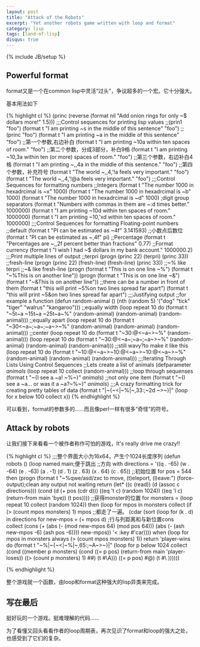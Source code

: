 ```yaml
---
layout: post
title: "Attack of the Robots"
excerpt: "Yet another robots game written with loop and format"
category: lisp
tags: [land-of-lisp]
disqus: true
---
```

{% include JB/setup %}

## Powerful format

format又是一个在common lisp中灵活“过头”，争议超多的一个宏。它十分强大。

基本用法如下

{% highlight cl %}
(princ (reverse (format nil "Add onion rings for only ~$ dollars more!" 1.5))) 
;;;Control sequences for printing lisp values
;;(prin1 "foo")
(format t "I am printing ~s in the middle of this sentence" "foo")
;;(princ "foo")
(format t "I am printing ~a in the middle of this sentence" "foo")
;;第一个参数,右边补白
(format t "I am printing ~10a within ten spaces of room." "foo")
;;第二个参数，分成3部分，补白9格
(format t "I am printing ~10,3a within ten (or more) spaces of room." "foo")
;;第三个参数，右边补白4格
(format t "I am printing ~,,4a in the middle of this sentence." "foo")
;;第四个参数，补充符号
(format t "The world ~,,4,'!a feels very important." "foo")
(format t "The world ~,,4,'!@a feels very important." "foo")
;;;Control Sequences for formatting numbers
;;Integers
(format t "The number 1000 in hexadrcimal is ~x" 1000)
(format t "The number 1000 in hexadrcimal is ~b" 1000)
(format t "The number 1000 in hexadrcimal is ~d" 1000)
;digit group separators
(format t "Numbers with commas in them are ~:d times better." 1000000)
(format t "I am printing ~10d within ten spaces of room." 1000000)
(format t "I am printing ~10,'xd within ten spaces of room." 1000000)
;;;Control Sequences for formatting Floating-point numbers
;;default
(format t "PI can be estimated as ~4f" 3.141593)
;;小数点后数位
(format t "PI can be estimated as ~,4f" pi)
;;Percentage
(format t "Percentages are ~,,2f percent better than fractions" 0.77)
;;Format currency
(format t "I wish I had ~$ dollars in my bank account." 1000000.2)
;;;Print multiple lines of output
;;terpri
(progn (princ 22)
       (terpri)
       (princ 33))
;;fresh-line
(progn (princ 22)
       (fresh-line)
       (fresh-line)
       (princ 33))
;;~% like terpri
;;~& like fresh-line
(progn (format t "This is on one line ~%")
       (format t "~%This is on another line")) 
(progn (format t "This is on one line ~&")
       (format t "~&This is on another line"))
;;there can be a number in front of them
(format t "this will print ~5%on two lines spread far apart")
(format t "this will print ~5&on two lines spread far apart")
;;;Justifying output
;;for example a function
(defun random-animal ()
  (nth (random 5) '("dog" "tick" "tiger" "walrus" "kangaroo")))
;;equally width
(loop repeat 10
      do (format t "~5t~a ~15t~a ~25t~a~%"
                 (random-animal)
                 (random-animal)
                 (random-animal)))
;;equally apart
(loop repeat 10
      do (format t "~30<~a~;~a~;~a~>~%"
                 (random-animal)
                 (random-animal)
                 (random-animal)))
;;center
(loop repeat 10
      do (format t "~30:@<~a~>~%" (random-animal)))
(loop repeat 10
      do (format t "~30:@<~a~;~a~;~a~>~%"
                 (random-animal)
                 (random-animal)
                 (random-animal)))
;;still wavy?to make it like this
(loop repeat 10
      do (format t "~10:@<~a~>~10:@<~a~>~10:@<~a~>~%"
                 (random-animal)
                 (random-animal)
                 (random-animal)))
;;;Iterating Through Lists Using Control Sequences
;;Lets create a list of animals
(defparameter *animals* (loop repeat 10 collect (random-animal)))
;;loop through sequenses
(format t "~{I see a ~a! ~%~}" *animals*) 
;;not only one item
(format t "~{I see a ~a... or was it a ~a?~%~}" *animals*)
;;;A crazy formatting trick for creating pretty tables of data
(format t "|~{~<|~%|~,33:;~2d ~>~}|"
        (loop for x below 100 collect x))
{% endhighlight %}

可以看到，format的参数多的……而且像perl一样有很多“奇怪”的符号。

## Attack by robots

让我们接下来看看一个被作者称作可怕的游戏，It's really drive me crazy!!

{% highlight cl %}
;;;整个界面大小为16x64，产生个1024长度序列
(defun robots ()
  (loop named main;便于跳出
     ;;方向
     with directions = '((q . -65) (w . -64) (e . -63) (a . -1)
                         (d .   1) (z .  63) (x .  64) (c . 65))
     ;;初始位置
     for pos = 544
     then (progn (format t "~%qwe/asd/zxc to move, (t)eleport, (l)eave:")
                 (force-output);clean any output not waiting return
                 (let* ((c (read))
                        (d (assoc c directions)))
                   (cond (d (+ pos (cdr d)))
                         ((eq 't c) (random 1024))
                         ((eq 'l c) (return-from main 'bye))
                         (t pos))))
     ;;获得monster的位置
     for monsters = (loop repeat 10
                          collect (random 1024))
     then (loop for mpos in monsters
                collect (if (> (count mpos monsters) 1)
                          mpos
                          ;;都走了一遍。
                          (cdar (sort (loop for (k . d) in directions
                                            for new-mpos = (+ mpos d)
                                            ;行与列距离和与新位置cons                                
                                            collect (cons (+ (abs (- (mod new-mpos 64) 
                                                                     (mod pos 64)))
                                                             (abs (- (ash new-mpos -6)
                                                                     (ash pos -6))))
                                                          new-mpos))
                                      '<
                                      :key #'car))))
     when (loop for mpos in monsters
                always (> (count mpos monsters) 1))
     return 'player-wins
     do (format t
                "~%|~{~<|~%|~,65:;~A~>~}|"
                (loop for p 
                      below 1024
                      collect (cond ((member p monsters) 
                                     (cond ((= p pos) (return-from main 'player-loses))
                                           ((> (count p monsters) 1) #\#)
                                           (t #\A)))
                                    ((= p pos) 
                                     #\@)
                                    (t 
                                     #\ ))))))

{% endhighlight %}

整个游戏就一个函数，由loop和format这种强大的lisp异类来完成。

## 写在最后

挺好玩的一个游戏。挺难理解的代码……

为了看懂又回头看看作者的loop周期表，再次见识了format和loop的强大之处，也感受到了它们的复杂。

